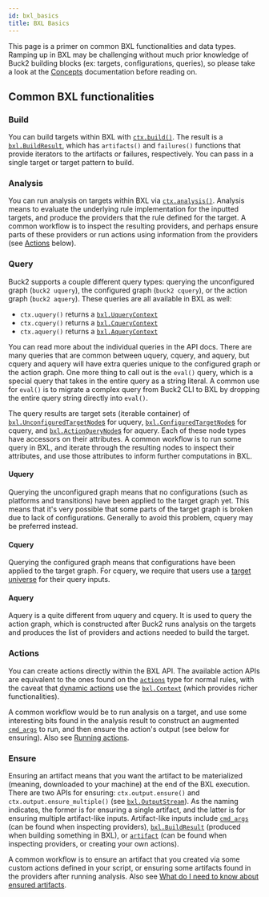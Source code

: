 ```yaml
---
id: bxl_basics
title: BXL Basics
---
```


This page is a primer on common BXL functionalities and data types. Ramping up
in BXL may be challenging without much prior knowledge of Buck2 building blocks
(ex: targets, configurations, queries), so please take a look at the
[Concepts](../concepts/concept_map.md) documentation before reading on.

## Common BXL functionalities

### Build

You can build targets within BXL with
[`ctx.build()`](../../api/bxl/bxl.Context/#bxl_ctxbuild). The result is a
[`bxl.BuildResult`](../../api/bxl/bxl.BuildResult), which has `artifacts()` and
`failures()` functions that provide iterators to the artifacts or failures,
respectively. You can pass in a single target or target pattern to build.

### Analysis

You can run analysis on targets within BXL via
[`ctx.analysis()`](../../api/bxl/bxl.Context/#bxl_ctxanalysis). Analysis means
to evaluate the underlying rule implementation for the inputted targets, and
produce the providers that the rule defined for the target. A common workflow is
to inspect the resulting providers, and perhaps ensure parts of these providers
or run actions using information from the providers (see [Actions](#actions)
below).

### Query

Buck2 supports a couple different query types: querying the unconfigured graph
(`buck2 uquery`), the configured graph (`buck2 cquery`), or the action graph
(`buck2 aquery`). These queries are all available in BXL as well:

- `ctx.uquery()` returns a
  [`bxl.UqueryContext`](../../api/bxl/bxl.UqueryContext)
- `ctx.cquery()` returns a
  [`bxl.CqueryContext`](../../api/bxl/bxl.CqueryContext)
- `ctx.aquery()` returns a
  [`bxl.AqueryContext`](../../api/bxl/bxl.AqueryContext)

You can read more about the individual queries in the API docs. There are many
queries that are common between uquery, cquery, and aquery, but cquery and
aquery will have extra queries unique to the configured graph or the action
graph. One more thing to call out is the `eval()` query, which is a special
query that takes in the entire query as a string literal. A common use for
`eval()` is to migrate a complex query from Buck2 CLI to BXL by dropping the
entire query string directly into `eval()`.

The query results are target sets (iterable container) of
[`bxl.UnconfiguredTargetNode`s](../../api/bxl/bxl.UnconfiguredTargetNode) for
uquery, [`bxl.ConfiguredTargetNode`s](../../api/bxl/bxl.ConfiguredTargetNode)
for cquery, and [`bxl.ActionQueryNode`s](../../api/bxl/bxl.ActionQueryNode) for
aquery. Each of these node types have accessors on their attributes. A common
workflow is to run some query in BXL, and iterate through the resulting nodes to
inspect their attributes, and use those attributes to inform further
computations in BXL.

#### Uquery

Querying the unconfigured graph means that no configurations (such as platforms
and transitions) have been applied to the target graph yet. This means that it's
very possible that some parts of the target graph is broken due to lack of
configurations. Generally to avoid this problem, cquery may be preferred
instead.

#### Cquery

Querying the configured graph means that configurations have been applied to the
target graph. For cquery, we require that users use a
[target universe](../developers/bxl_target_universe.md) for their query inputs.

#### Aquery

Aquery is a quite different from uquery and cquery. It is used to query the
action graph, which is constructed after Buck2 runs analysis on the targets and
produces the list of providers and actions needed to build the target.

### Actions

You can create actions directly within the BXL API. The available action APIs
are equivalent to the ones found on the [`actions`](../../api/bxl/actions) type
for normal rules, with the caveat that
[dynamic actions](./bxl_dynamic_output.md) use the
[`bxl.Context`](../../api/bxl/bxl.Context) (which provides richer
functionalities).

A common workflow would be to run analysis on a target, and use some interesting
bits found in the analysis result to construct an augmented
[`cmd_args`](../../api/bxl/cmd_args) to run, and then ensure the action's output
(see below for ensuring). Also see
[Running actions](./bxl_common_how_tos.md#running-actions).

### Ensure

Ensuring an artifact means that you want the artifact to be materialized
(meaning, downloaded to your machine) at the end of the BXL execution. There are
two APIs for ensuring: `ctx.output.ensure()` and `ctx.output.ensure_multiple()`
(see [`bxl.OutputStream`](../../api/bxl/bxl.OutputStream)). As the naming
indicates, the former is for ensuring a single artifact, and the latter is for
ensuring multiple artifact-like inputs. Artifact-like inputs include
[`cmd_args`](../../api/bxl/cmd_args) (can be found when inspecting providers),
[`bxl.BuildResult`](../../api/bxl/bxl.BuildResult) (produced when building
something in BXL), or [`artifact`](../../api/bxl/artifact) (can be found when
inspecting providers, or creating your own actions).

A common workflow is to ensure an artifact that you created via some custom
actions defined in your script, or ensuring some artifacts found in the
providers after running analysis. Also see
[What do I need to know about ensured artifacts](./bxl_faq.md#what-do-i-need-to-know-about-ensured-artifacts).
